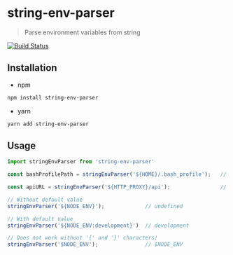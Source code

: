 # string-env-parser
> Parse environment variables from string

[![Build Status](https://travis-ci.org/kimxogus/string-env-parser.svg?branch=master)](https://travis-ci.org/kimxogus/string-env-parser)

## Installation
- npm
```bash
npm install string-env-parser
```

- yarn
```bash
yarn add string-env-parser
```

## Usage
```js
import stringEnvParser from 'string-env-parser'

const bashProfilePath = stringEnvParser('${HOME}/.bash_profile');   // /your/home/.bash_profile

const apiURL = stringEnvParser('${HTTP_PROXY}/api');                // http://proxy.url/api

// Without default value
stringEnvParser('${NODE_ENV}');             // undefined

// With default value
stringEnvParser('${NODE_ENV:development}')  // development

// Does not work without '{' and '}' characters!
stringEnvParser('$NODE_ENV');               // $NODE_ENV
```
